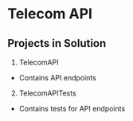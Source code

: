 # Telecom API

## Projects in Solution

1) TelecomAPI
  - Contains API endpoints
2) TelecomAPITests
  - Contains tests for API endpoints